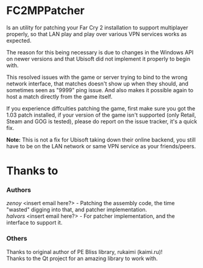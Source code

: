 # FC2MPPatcher
Is an utility for patching your Far Cry 2 installation to support multiplayer properly, so that LAN play and play over various VPN services works as expected.

The reason for this being necessary is due to changes in the Windows API on newer versions and that Ubisoft did not implement it properly to begin with.

This resolved issues with the game or server trying to bind to the wrong network interface, that matches doesn't show up when they should, and sometimes seen as "9999" ping issue. And also makes it possible again to host a match directly from the game itself.

If you experience diffculties patching the game, first make sure you got the 1.03 patch installed, if your version of the game isn't supported (only Retail, Steam and GOG is tested), please do report on the issue tracker, it's a quick fix.

<b>Note:</b> This is not a fix for Ubisoft taking down their online backend, you still have to be on the LAN network or same VPN service as your friends/peers.

# Thanks to
### Authors
<i>zenoy</i> <insert email here?> - Patching the assembly code, the time "wasted" digging into that, and patcher implementation.  
<i>halvors</i> <insert email here?> - For patcher implementation, and the interface to support it.  

### Others
Thanks to original author of PE Bliss library, rukaimi (kaimi.ru)!  
Thanks to the Qt project for an amazing library to work with.  
